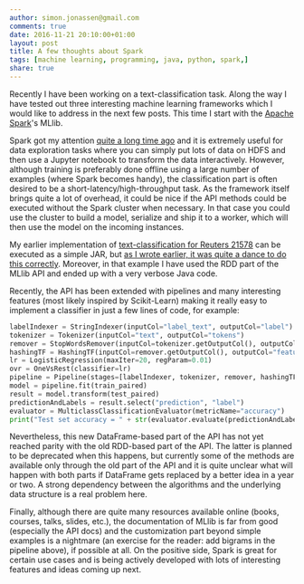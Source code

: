```yaml
---
author: simon.jonassen@gmail.com
comments: true
date: 2016-11-21 20:10:00+01:00
layout: post
title: A few thoughts about Spark
tags: [machine learning, programming, java, python, spark,]
share: true
---
```

Recently I have been working on a text-classification task. Along the way I have tested out three interesting machine learning frameworks which I would like to address in the next few posts. This time I start with the [Apache Spark](https://spark.apache.org)'s MLlib.<!--more-->

Spark got my attention [quite a long time ago](http://www.slideshare.net/s-j/yet-another-intro-to-apache-spark) and it is extremely useful for data exploration tasks where you can simply put lots of data on HDFS and then use a Jupyter notebook to transform the data interactively. However, although training is preferably done offline using a large number of examples (where Spark becomes handy), the classification part is often desired to be a short-latency/high-throughput task. As the framework itself brings quite a lot of overhead, it could be nice if the API methods could be executed without the Spark cluster when necessary. In that case you could use the cluster to build a model, serialize and ship it to a worker, which will then use the model on the incoming instances. 

My earlier implementation of [text-classification for Reuters 21578](https://github.com/s-j/reuters21578) can be executed as a simple JAR, but [as I wrote earlier, it was quite a dance to do this correctly](http://s-j.github.io/running-apache-spark-from-a-jar/). Moreover, in that example I have used the RDD part of the MLlib API and ended up with a very verbose Java code.

Recently, the API has been extended with pipelines and many interesting features (most likely inspired by Scikit-Learn) making it really easy to implement a classifier in just a few lines of code, for example:

```python
labelIndexer = StringIndexer(inputCol="label_text", outputCol="label")
tokenizer = Tokenizer(inputCol="text", outputCol="tokens")
remover = StopWordsRemover(inputCol=tokenizer.getOutputCol(), outputCol="filtered")
hashingTF = HashingTF(inputCol=remover.getOutputCol(), outputCol="features")
lr = LogisticRegression(maxIter=20, regParam=0.01)
ovr = OneVsRest(classifier=lr)
pipeline = Pipeline(stages=[labelIndexer, tokenizer, remover, hashingTF, ovr])
model = pipeline.fit(train_paired)
result = model.transform(test_paired)
predictionAndLabels = result.select("prediction", "label")
evaluator = MulticlassClassificationEvaluator(metricName="accuracy")
print("Test set accuracy = " + str(evaluator.evaluate(predictionAndLabels)))
```
Nevertheless, this new DataFrame-based part of the API has not yet reached parity with the old RDD-based part of the API. The latter is planned to be deprecated when this happens, but currently some of the methods are available only through the old part of the API and it is quite unclear what will happen with both parts if DataFrame gets replaced by a better idea in a year or two. A strong dependency between the algorithms and the underlying data structure is a real problem here.

Finally, although there are quite many resources available online (books, courses, talks, slides, etc.), the documentation of MLlib is far from good (especially the API docs) and the customization part beyond simple examples is a nightmare (an exercise for the reader: add bigrams in the pipeline above), if possible at all. On the positive side, Spark is great for certain use cases and is being actively developed with lots of interesting features and ideas coming up next.
